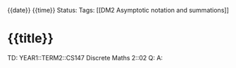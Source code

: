 {{date}} {{time}}
Status: 
Tags: [[DM2 Asymptotic notation and summations]]
# {{title}}

TD: YEAR1::TERM2::CS147 Discrete Maths 2::02
Q: 
A: 